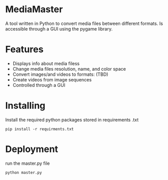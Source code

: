 # MediaMaster

A tool written in Python to convert media files between different formats. Is accessible through a GUI using the pygame library.

# Features

- Displays info about media filess
- Change media files resolution, name, and color space
- Convert images/and videos to formats: (TBD)
- Create videos from image sequences
- Controlled through a GUI

# Installing

Install the required python packages stored in requirements .txt

    pip install -r requirments.txt

# Deployment

run the master.py file

    python master.py
